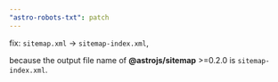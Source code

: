 ```yaml
---
"astro-robots-txt": patch
---
```


fix: `sitemap.xml` -> `sitemap-index.xml`,

because the output file name of **@astrojs/sitemap** >=0.2.0 is `sitemap-index.xml`.

